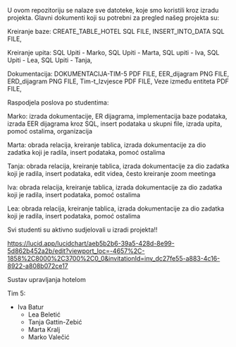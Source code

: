 U ovom repozitoriju se nalaze sve datoteke, koje smo koristili kroz izradu projekta.
Glavni dokumenti koji su potrebni za pregled našeg projekta su:

Kreiranje baze:
CREATE_TABLE_HOTEL SQL FILE,
INSERT_INTO_DATA SQL FILE,

Kreiranje upita:
SQL Upiti - Marko,
SQL Upiti - Marta,
SQL upiti - Iva,
SQL Upiti - Lea,
SQL Upiti - Tanja,

Dokumentacija:
DOKUMENTACIJA-TIM-5 PDF FILE,
EER_dijagram PNG FILE,
ERD_dijagram PNG FILE,
Tim-t_Izvjesce PDF FILE,
Veze između entiteta PDF FILE,

Raspodjela poslova po studentima:

Marko: izrada dokumentacije, ER dijagrama, implementacija baze podataka, izrada EER dijagrama kroz SQL, insert podataka u skupni file, izrada upita, pomoć ostalima, organizacija

Marta: obrada relacija, kreiranje tablica, izrada dokumentacije za dio zadatka koji je radila, insert podataka, pomoć ostalima

Tanja: obrada relacija, kreiranje tablica, izrada dokumentacije za dio zadatka koji je radila, insert podataka, edit videa, često kreiranje zoom meetinga

Iva: obrada relacija, kreiranje tablica, izrada dokumentacije za dio zadatka koji je radila, insert podataka, pomoć ostalima

Lea: obrada relacija, kreiranje tablica, izrada dokumentacije za dio zadatka koji je radila, insert podataka, pomoć ostalima

Svi studenti su aktivno sudjelovali u izradi projekta!!






https://lucid.app/lucidchart/aeb5b2b6-39a5-428d-8e99-5d862b452a2b/edit?viewport_loc=-4657%2C-1858%2C8000%2C3700%2C0_0&invitationId=inv_dc27fe55-a883-4c16-8922-a808b072ce17


Sustav upravljanja hotelom

 Tim 5:
- Iva Batur
	- Lea Beletić
	- Tanja Gattin-Zebić
	- Marta Kralj
	- Marko Valečić

